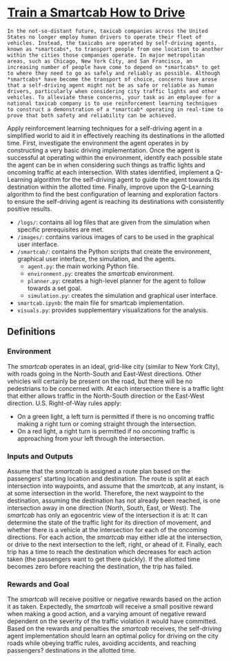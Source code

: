 # [Train a Smartcab How to Drive](https://github.com/udacity/machine-learning/tree/master/projects/smartcab)

```
In the not-so-distant future, taxicab companies across the United States no longer employ human drivers to operate their fleet of vehicles. Instead, the taxicabs are operated by self-driving agents, known as *smartcabs*, to transport people from one location to another within the cities those companies operate. In major metropolitan areas, such as Chicago, New York City, and San Francisco, an increasing number of people have come to depend on *smartcabs* to get to where they need to go as safely and reliably as possible. Although *smartcabs* have become the transport of choice, concerns have arose that a self-driving agent might not be as safe or reliable as human drivers, particularly when considering city traffic lights and other vehicles. To alleviate these concerns, your task as an employee for a national taxicab company is to use reinforcement learning techniques to construct a demonstration of a *smartcab* operating in real-time to prove that both safety and reliability can be achieved.
```

Apply reinforcement learning techniques for a self-driving agent in a simplified world to aid it in effectively reaching its destinations in the allotted time. First, investigate the environment the agent operates in by constructing a very basic driving implementation. Once the agent is successful at operating within the environment, identify each possible state the agent can be in when considering such things as traffic lights and oncoming traffic at each intersection. With states identified, implement a Q-Learning algorithm for the self-driving agent to guide the agent towards its destination within the allotted time. Finally, improve upon the Q-Learning algorithm to find the best configuration of learning and exploration factors to ensure the self-driving agent is reaching its destinations with consistently positive results.


- `/logs/`: contains all log files that are given from the simulation when specific prerequisites are met.    
- `/images/`: contains various images of cars to be used in the graphical user interface.  
- `/smartcab/`: contains the Python scripts that create the environment, graphical user interface, the simulation, and the agents.  
	- `agent.py`: the main working Python file.  
	- `environment.py`: creates the *smartcab* environment.  
	- `planner.py`: creates a high-level planner for the agent to follow towards a set goal.  
	- `simulation.py`: creates the simulation and graphical user interface.  
- `smartcab.ipynb`: the main file for smartcab implementation.  
- `visuals.py`: provides supplementary visualizations for the analysis.  


## Definitions

### Environment

The *smartcab* operates in an ideal, grid-like city (similar to New York City), with roads going in the North-South and East-West directions. Other vehicles will certainly be present on the road, but there will be no pedestrians to be concerned with. At each intersection there is a traffic light that either allows traffic in the North-South direction or the East-West direction. U.S. Right-of-Way rules apply: 
- On a green light, a left turn is permitted if there is no oncoming traffic making a right turn or coming straight through the intersection.  
- On a red light, a right turn is permitted if no oncoming traffic is approaching from your left through the intersection.  

### Inputs and Outputs

Assume that the *smartcab* is assigned a route plan based on the passengers' starting location and destination. The route is split at each intersection into waypoints, and assume that the *smartcab*, at any instant, is at some intersection in the world. Therefore, the next waypoint to the destination, assuming the destination has not already been reached, is one intersection away in one direction (North, South, East, or West). The *smartcab* has only an egocentric view of the intersection it is at: It can determine the state of the traffic light for its direction of movement, and whether there is a vehicle at the intersection for each of the oncoming directions. For each action, the *smartcab* may either idle at the intersection, or drive to the next intersection to the left, right, or ahead of it. Finally, each trip has a time to reach the destination which decreases for each action taken (the passengers want to get there quickly).  If the allotted time becomes zero before reaching the destination, the trip has failed.

### Rewards and Goal

The *smartcab* will receive positive or negative rewards based on the action it as taken. Expectedly, the *smartcab* will receive a small positive reward when making a good action, and a varying amount of negative reward dependent on the severity of the traffic violation it would have committed. Based on the rewards and penalties the *smartcab* receives, the self-driving agent implementation should learn an optimal policy for driving on the city roads while obeying traffic rules, avoiding accidents, and reaching passengers? destinations in the allotted time.

